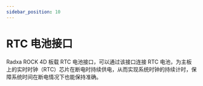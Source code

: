 ```yaml
---
sidebar_position: 10
---
```


# RTC 电池接口

Radxa ROCK 4D 板载 RTC 电池接口，可以通过该接口连接 RTC 电池，为主板上的实时时钟（RTC）芯片在断电时持续供电，从而实现系统时钟的持续计时，保障系统时间在断电情况下也能保持准确。
